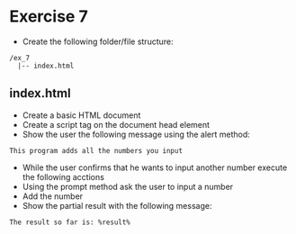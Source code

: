 # Exercise 7

* Create the following folder/file structure:
```
/ex_7
  |-- index.html
```

## index.html
* Create a basic HTML document
* Create a script tag on the document head element
* Show the user the following message using the alert method:
```
This program adds all the numbers you input
```
* While the user confirms that he wants to input another number execute the following acctions
* Using the prompt method ask the user to input a number
* Add the number
* Show the partial result with the following message:
```
The result so far is: %result%
```
